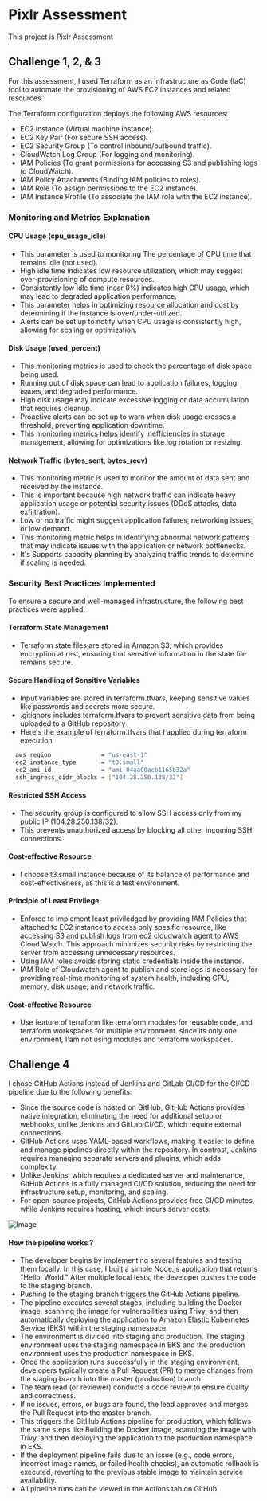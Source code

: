 
# Pixlr Assessment

This project is Pixlr Assessment

## Challenge 1, 2, & 3

For this assessment, I used Terraform as an Infrastructure as Code (IaC) tool to automate the provisioning of AWS EC2 instances and related resources.

The Terraform configuration deploys the following AWS resources:

- EC2 Instance (Virtual machine instance).
- EC2 Key Pair (For secure SSH access).
- EC2 Security Group (To control inbound/outbound traffic).
- CloudWatch Log Group (For logging and monitoring).
- IAM Policies (To grant permissions for accessing S3 and publishing logs to CloudWatch).
- IAM Policy Attachments (Binding IAM policies to roles).
- IAM Role (To assign permissions to the EC2 instance).
- IAM Instance Profile (To associate the IAM role with the EC2 instance).

### Monitoring and Metrics Explanation

#### CPU Usage (cpu_usage_idle)
- This parameter is used to monitoring The percentage of CPU time that remains idle (not used).
- High idle time indicates low resource utilization, which may suggest over-provisioning of compute resources.
- Consistently low idle time (near 0%) indicates high CPU usage, which may lead to degraded application performance.
- This parameter helps in optimizing resource allocation and cost by determining if the instance is over/under-utilized.
- Alerts can be set up to notify when CPU usage is consistently high, allowing for scaling or optimization.

#### Disk Usage (used_percent)

- This monitoring metrics is used to check the percentage of disk space being used.
- Running out of disk space can lead to application failures, logging issues, and degraded performance.
- High disk usage may indicate excessive logging or data accumulation that requires cleanup.
- Proactive alerts can be set up to warn when disk usage crosses a threshold, preventing application downtime.
- This monitoring metrics helps identify inefficiencies in storage management, allowing for optimizations like log rotation or resizing.

#### Network Traffic (bytes_sent, bytes_recv)
- This monitoring metric is used to monitor the amount of data sent and received by the instance.
- This is important because high network traffic can indicate heavy application usage or potential security issues (DDoS attacks, data exfiltration).
- Low or no traffic might suggest application failures, networking issues, or low demand.
- This monitoring metric helps in identifying abnormal network patterns that may indicate issues with the application or network bottlenecks.
- It's Supports capacity planning by analyzing traffic trends to determine if scaling is needed.

### Security Best Practices Implemented
To ensure a secure and well-managed infrastructure, the following best practices were applied:

#### Terraform State Management
- Terraform state files are stored in Amazon S3, which provides encryption at rest, ensuring that sensitive information in the state file remains secure.

#### Secure Handling of Sensitive Variables
- Input variables are stored in terraform.tfvars, keeping sensitive values like passwords and secrets more secure.
- .gitignore includes terraform.tfvars to prevent sensitive data from being uploaded to a GitHub repository
- Here's the example of terraform.tfvars that I applied during terraform execution

```bash
  aws_region              = "us-east-1"
  ec2_instance_type       = "t3.small"
  ec2_ami_id              = "ami-04aa00acb1165b32a"
  ssh_ingress_cidr_blocks = ["104.28.250.138/32"]
```

#### Restricted SSH Access
- The security group is configured to allow SSH access only from my public IP (104.28.250.138/32).
- This prevents unauthorized access by blocking all other incoming SSH connections.

#### Cost-effective Resource
- I choose t3.small instance because of its balance of performance and cost-effectiveness, as this is a test environment.

#### Principle of Least Privilege
- Enforce to implement least priviledged by providing IAM Policies that attached to EC2 instance to access only spesific resource, like accessing S3 and publish logs from ec2 cloudwatch agent to AWS Cloud Watch. This approach minimizes security risks by restricting the server from accessing unnecessary resources.
- Using IAM roles avoids storing static credentials inside the instance.
- IAM Role of Cloudwatch agent to publish and store logs is necessary for providing real-time monitoring of system health, including CPU, memory, disk usage, and network traffic.

#### Cost-effective Resource
- Use feature of terraform like terraform modules for reusable code, and terraform workspaces for multiple environment. since its only one environment, I'am not using modules and terraform workspaces.

## Challenge 4

I chose GitHub Actions instead of Jenkins and GitLab CI/CD for the CI/CD pipeline due to the following benefits:
- Since the source code is hosted on GitHub, GitHub Actions provides native integration, eliminating the need for additional setup or webhooks, unlike Jenkins and GitLab CI/CD, which require external connections.
- GitHub Actions uses YAML-based workflows, making it easier to define and manage pipelines directly within the repository. In contrast, Jenkins requires managing separate servers and plugins, which adds complexity.
- Unlike Jenkins, which requires a dedicated server and maintenance, GitHub Actions is a fully managed CI/CD solution, reducing the need for infrastructure setup, monitoring, and scaling.
- For open-source projects, GitHub Actions provides free CI/CD minutes, while Jenkins requires hosting, which incurs server costs.

![Image](https://github.com/user-attachments/assets/ca5de8e4-19cb-4475-87fd-dc5a36580566)

#### How the pipeline works ?

- The developer begins by implementing several features and testing them locally. In this case, I built a simple Node.js application that returns "Hello, World." After multiple local tests, the developer pushes the code to the staging branch.
- Pushing to the staging branch triggers the GitHub Actions pipeline.
- The pipeline executes several stages, including building the Docker image, scanning the image for vulnerabilities using Trivy, and then automatically deploying the application to Amazon Elastic Kubernetes Service (EKS) within the staging namespace.
- The environment is divided into staging and production. The staging environment uses the staging namespace in EKS and the production environment uses the production namespace in EKS.
- Once the application runs successfully in the staging environment, developers typically create a Pull Request (PR) to merge changes from the staging branch into the master (production) branch.
- The team lead (or reviewer) conducts a code review to ensure quality and correctness.
- If no issues, errors, or bugs are found, the lead approves and merges the Pull Request into the master branch.
- This triggers the GitHub Actions pipeline for production, which follows the same steps like Building the Docker image, scanning the image with Trivy, and then deploying the application to the production namespace in EKS.
- If the deployment pipeline fails due to an issue (e.g., code errors, incorrect image names, or failed health checks), an automatic rollback is executed, reverting to the previous stable image to maintain service availability.
- All pipeline runs can be viewed in the Actions tab on GitHub.